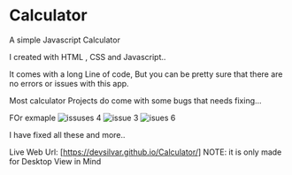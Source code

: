 # Calculator
A simple Javascript Calculator

I created with HTML , CSS and Javascript..

It comes with a long Line of code, But you can be pretty sure that there are no errors or issues with this app.

Most calculator Projects do come with some bugs that needs fixing...

FOr exmaple
![issuses 4](https://github.com/devsilvar/Calculator/assets/32349008/75600a13-ac2c-4fa3-8d43-5b5b7987d486)
![issue 3](https://github.com/devsilvar/Calculator/assets/32349008/1a7bd374-0081-45b7-90de-68d43caca8fe)
![isues 6](https://github.com/devsilvar/Calculator/assets/32349008/95376522-f87c-4832-985d-4b0054cc6e01)


I have fixed all these and more..


Live Web Url: [https://devsilvar.github.io/Calculator/]
NOTE: it is only made for Desktop View in Mind
